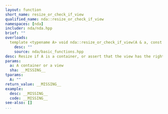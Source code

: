 ```yaml
---
layout: function
short_name: resize_or_check_if_view
qualified_name: nda::resize_or_check_if_view
namespaces: [nda]
includer: nda/nda.hpp
brief: ""
overloads:
  template <typename A> void nda::resize_or_check_if_view(A & a, const std::array<long, A::rank> & sha):
    desc: ""
    source: nda/basic_functions.hpp
desc: Resize if A is a container, or assert that the view has the right dimension if A is view
params:
  a: A container or a view
  sha: __MISSING__
tparams:
  A: ""
return_value: __MISSING__
example:
  desc: __MISSING__
  code: __MISSING__
see-also: []
...
```

